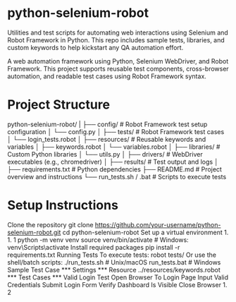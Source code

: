 # python-selenium-robot
Utilities and test scripts for automating web interactions using Selenium and Robot Framework in Python. This repo includes sample tests, libraries, and custom keywords to help kickstart any QA automation effort.

A web automation framework using Python, Selenium WebDriver, and Robot Framework. This project
supports reusable test components, cross-browser automation, and readable test cases using Robot
Framework syntax.

# Project Structure
python-selenium-robot/
|
├── config/ # Robot Framework test setup configuration
│ └── config.py
│
├── tests/ # Robot Framework test cases
│ └── login_tests.robot
│
├── resources/ # Reusable keywords and variables
│ ├── keywords.robot
│ └── variables.robot
│
├── libraries/ # Custom Python libraries
│ └── utils.py
│
├── drivers/ # WebDriver executables (e.g., chromedriver)
│
├── results/ # Test output and logs
│
├── requirements.txt # Python dependencies
├── README.md # Project overview and instructions
└── run_tests.sh / .bat # Scripts to execute tests


# Setup Instructions
Clone the repository
git clone https://github.com/your-username/python-selenium-robot.git
cd python-selenium-robot
Set up a virtual environment
1. 
1. 
1
python -m venv venv
source venv/bin/activate # Windows: venv\Scripts\activate
Install required packages
pip install -r requirements.txt
 Running Tests
To execute tests:
robot tests/
Or use the shell/batch scripts:
./run_tests.sh # Unix/macOS
run_tests.bat # Windows
 Sample Test Case
*** Settings ***
Resource ../resources/keywords.robot
*** Test Cases ***
Valid Login Test
 Open Browser To Login Page
 Input Valid Credentials
 Submit Login Form
 Verify Dashboard Is Visible
 Close Browser
1. 
2

